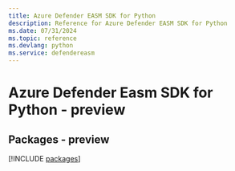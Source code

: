 ```yaml
---
title: Azure Defender EASM SDK for Python
description: Reference for Azure Defender EASM SDK for Python
ms.date: 07/31/2024
ms.topic: reference
ms.devlang: python
ms.service: defendereasm
---
```

# Azure Defender Easm SDK for Python - preview
## Packages - preview
[!INCLUDE [packages](defender-easm-index.md)]